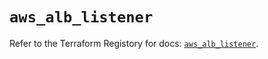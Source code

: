# `aws_alb_listener`

Refer to the Terraform Registory for docs: [`aws_alb_listener`](https://registry.terraform.io/providers/hashicorp/aws/5.20.1/docs/resources/alb_listener).

